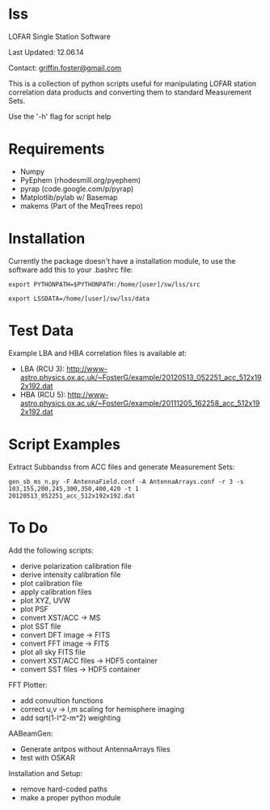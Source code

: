 lss
===

LOFAR Single Station Software 

Last Updated: 12.06.14 

Contact: griffin.foster@gmail.com  

This is a collection of python scripts useful for manipulating LOFAR station correlation data products and converting them to standard Measurement Sets.

Use the '-h' flag for script help

Requirements
===

* Numpy  
* PyEphem (rhodesmill.org/pyephem)  
* pyrap (code.google.com/p/pyrap)  
* Matplotlib/pylab w/ Basemap  
* makems (Part of the MeqTrees repo)  

Installation
===

Currently the package doesn't have a installation module, to use the software add this to your .bashrc file:

`export PYTHONPATH=$PYTHONPATH:/home/[user]/sw/lss/src`

`export LSSDATA=/home/[user]/sw/lss/data`

Test Data
===

Example LBA and HBA correlation files is available at:  

* LBA (RCU 3): http://www-astro.physics.ox.ac.uk/~FosterG/example/20120513_052251_acc_512x192x192.dat 
* HBA (RCU 5): http://www-astro.physics.ox.ac.uk/~FosterG/example/20111205_162258_acc_512x192x192.dat 

Script Examples
===

Extract Subbandss from ACC files and generate Measurement Sets:

`gen_sb_ms_n.py -F AntennaField.conf -A AntennaArrays.conf -r 3 -s 103,155,200,245,300,350,400,420 -t 1 20120513_052251_acc_512x192x192.dat`

To Do
===

Add the following scripts:

* derive polarization calibration file
* derive intensity calibration file
* plot calibration file
* apply calibration files
* plot XYZ,  UVW
* plot PSF
* convert XST/ACC -> MS
* plot SST file
* convert DFT image -> FITS
* convert FFT image -> FITS
* plot all sky FITS file
* convert XST/ACC files -> HDF5 container
* convert SST files -> HDF5 container

FFT Plotter:

* add convultion functions
* correct u,v -> l,m scaling for hemisphere imaging
* add sqrt(1-l^2-m^2) weighting

AABeamGen:

* Generate antpos without AntennaArrays files
* test with OSKAR

Installation and Setup:

* remove hard-coded paths
* make a proper python module

